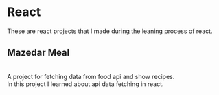 # React

These are react projects that I made during the leaning process of react.
<br>

<h2>Mazedar Meal</h2>
<br>
A project for fetching data from food api and show recipes.
<br> 
In this project I learned about api data fetching in react.
